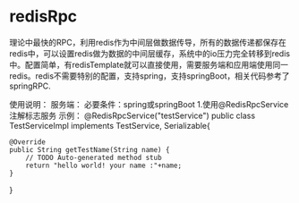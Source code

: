 # redisRpc
理论中最快的RPC，利用redis作为中间层做数据传导，所有的数据传递都保存在redis中，可以设置redis做为数据的中间层缓存，系统中的io压力完全转移到redis中。配置简单，有redisTemplate就可以直接使用，需要服务端和应用端使用同一redis。redis不需要特别的配置，支持spring，支持springBoot，相关代码参考了springRPC.

使用说明：
服务端：
必要条件：spring或springBoot
1.使用@RedisRpcService注解标志服务
示例：
@RedisRpcService("testService")
public class TestServiceImpl implements TestService, Serializable{

	@Override
	public String getTestName(String name) {
		// TODO Auto-generated method stub
		return "hello world! your name :"+name;
	}

}
